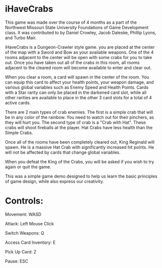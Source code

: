 # iHaveCrabs

This game was made over the course of 4 months as a part of the Northwest Missouri State University Foundations of Game Development class. It was contributed to by Daniel Crowley, Jacob Daleske, Phillip Lyons, and Turbo Mair.

iHaveCrabs is a Dungeon-Crawler style game. you are placed at the center of the map with a Sword and Bow as your available weapons. One of the 4 rooms adjacent to the center will be open with some crabs for you to take out. Once you have taken out all of the crabs in this room, all rooms adjacent to the cleared room will become available to enter and clear out.

When you clear a room, a card will spawn in the center of the room. You can equip this card to affect your health points, your weapon damage, and various global variables such as Enemy Speed and Health Points. Cards with a Star rarity can only be placed in the darkened card slot, while all other rarities are available to place in the other 3 card slots for a total of 4 active cards.

There are 2 main types of crab enemies. The first is a simple crab that will be in any color of the rainbow. You need to watch out for their pinchers, as they will hurt you. The second type of crab is a "Crab with Hat". These crabs will shoot fireballs at the player. Hat Crabs have less health than the Simple Crabs.

Once all of the rooms have been completely cleared out, King Reginald will spawn. He is a massive Hat Crab with significantly increased hit points. He will not be affected by cards that change global variables.

When you defeat the King of the Crabs, you will be asked if you wish to try again or quit the game.

This was a simple game demo designed to help us learn the basic principles of game design, while also express our creativity.


# Controls:

Movement: WASD

Attack: Left Mouse Click

Switch Weapons: Q

Access Card Inventory: E

Pick Up Card: Z

Pause: ESC